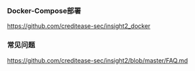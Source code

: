 ### Docker-Compose部署

https://github.com/creditease-sec/insight2_docker

### 常见问题

https://github.com/creditease-sec/insight2/blob/master/FAQ.md
